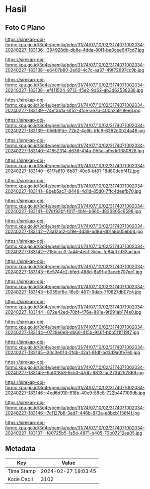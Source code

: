 # Hasil

## Foto C Plano

https://sirekap-obj-formc.kpu.go.id/3d4e/pemilu/pdpr/31/74/07/10/02/3174071002034-20240227-183136--394928db-db8e-4dda-80f1-be0cee647cd7.jpg

https://sirekap-obj-formc.kpu.go.id/3d4e/pemilu/pdpr/31/74/07/10/02/3174071002034-20240227-183138--e6407b80-2e69-4c7c-aa37-49f72697cc9b.jpg

https://sirekap-obj-formc.kpu.go.id/3d4e/pemilu/pdpr/31/74/07/10/02/3174071002034-20240227-183138--ef411504-9713-45e2-9d62-ab3d62538288.jpg

https://sirekap-obj-formc.kpu.go.id/3d4e/pemilu/pdpr/31/74/07/10/02/3174071002034-20240227-183139--74ef3b1a-6f52-4fce-ae7b-400a2a918ee6.jpg

https://sirekap-obj-formc.kpu.go.id/3d4e/pemilu/pdpr/31/74/07/10/02/3174071002034-20240227-183139--056b6fde-72b2-4c6b-b1c9-6362e0b24a48.jpg

https://sirekap-obj-formc.kpu.go.id/3d4e/pemilu/pdpr/31/74/07/10/02/3174071002034-20240227-183140--41852314-d638-414a-955d-a9cdd1680828.jpg

https://sirekap-obj-formc.kpu.go.id/3d4e/pemilu/pdpr/31/74/07/10/02/3174071002034-20240227-183140--61f7a610-6b87-40c8-bf81-18d80debf412.jpg

https://sirekap-obj-formc.kpu.go.id/3d4e/pemilu/pdpr/31/74/07/10/02/3174071002034-20240227-183141--8beb5ac7-8448-4d1d-85d0-7ffc4deefb70.jpg

https://sirekap-obj-formc.kpu.go.id/3d4e/pemilu/pdpr/31/74/07/10/02/3174071002034-20240227-183141--078f92bf-f817-4bfe-b660-d826805c6598.jpg

https://sirekap-obj-formc.kpu.go.id/3d4e/pemilu/pdpr/31/74/07/10/02/3174071002034-20240227-183142--73a12a12-b19e-4d39-bd86-d01a9b05eb04.jpg

https://sirekap-obj-formc.kpu.go.id/3d4e/pemilu/pdpr/31/74/07/10/02/3174071002034-20240227-183142--715bccc3-fa44-4eaf-8cba-fe84c17d33ad.jpg

https://sirekap-obj-formc.kpu.go.id/3d4e/pemilu/pdpr/31/74/07/10/02/3174071002034-20240227-183143--6c5744c2-bfed-488d-8a9f-e3aceb707ee1.jpg

https://sirekap-obj-formc.kpu.go.id/3d4e/pemilu/pdpr/31/74/07/10/02/3174071002034-20240227-183143--b055bf8e-16e8-4811-9dab-7f9827db07c4.jpg

https://sirekap-obj-formc.kpu.go.id/3d4e/pemilu/pdpr/31/74/07/10/02/3174071002034-20240227-183144--872e42ed-70bf-476e-881e-9f691ab174e0.jpg

https://sirekap-obj-formc.kpu.go.id/3d4e/pemilu/pdpr/31/74/07/10/02/3174071002034-20240227-183144--0729e6e8-db66-415b-946f-bbb5f1f119f7.jpg

https://sirekap-obj-formc.kpu.go.id/3d4e/pemilu/pdpr/31/74/07/10/02/3174071002034-20240227-183145--20c3e014-2fdb-42a1-91df-bd3d9a0fe7e0.jpg

https://sirekap-obj-formc.kpu.go.id/3d4e/pemilu/pdpr/31/74/07/10/02/3174071002034-20240227-183145--9af0f858-9c53-47db-9813-bc2734252869.jpg

https://sirekap-obj-formc.kpu.go.id/3d4e/pemilu/pdpr/31/74/07/10/02/3174071002034-20240227-183146--4ed6d910-818b-40e9-86e8-722b447109db.jpg

https://sirekap-obj-formc.kpu.go.id/3d4e/pemilu/pdpr/31/74/07/10/02/3174071002034-20240227-183146--7c1127b8-3ed7-446b-873a-e8bcb1156f4f.jpg

https://sirekap-obj-formc.kpu.go.id/3d4e/pemilu/pdpr/31/74/07/10/02/3174071002034-20240227-183137--f80725b5-1a5d-4871-b405-70b07212ea05.jpg


## Metadata

| Key        | Value               |
| ---------- | ------------------- |
| Time Stamp | 2024-02-27 19:03:45 |
| Kode Dapil | 3102                |



